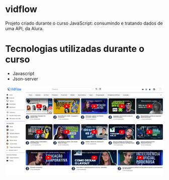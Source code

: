 # vidflow

Projeto criado durante o curso JavaScript: consumindo e tratando dados de uma API, da Alura.

# Tecnologias utilizadas durante o curso
* Javascript
* Json-server

![vidflow](vidflow.png)